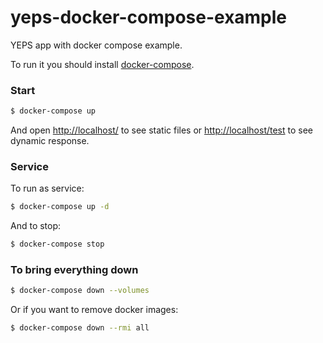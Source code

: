 # yeps-docker-compose-example

YEPS app with docker compose example.

To run it you should install [docker-compose](https://docs.docker.com/compose/install/).

### Start

```bash
$ docker-compose up
```
And open [http://localhost/](http://localhost/) to see static files or
[http://localhost/test](http://localhost/test) to see dynamic response.

### Service

To run as service:

```bash
$ docker-compose up -d
```
And to stop:

```bash
$ docker-compose stop
```

### To bring everything down

```bash
$ docker-compose down --volumes
```

Or if you want to remove docker images:

```bash
$ docker-compose down --rmi all
```